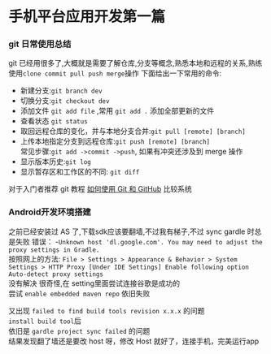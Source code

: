 # 手机平台应用开发第一篇

### git 日常使用总结
git 已经用很多了,大概就是需要了解仓库,分支等概念,熟悉本地和远程的关系,熟练使用`clone commit pull push merge`操作
下面给出一下常用的命令:
- 新建分支:`git branch dev`
- 切换分支:`git checkout dev`
- 添加文件 `git add file` ,常用 `git add .` 添加全部更新的文件
- 查看状态 `git status`
- 取回远程仓库的变化，并与本地分支合并:`git pull [remote] [branch]`
- 上传本地指定分支到远程仓库:`git push [remote] [branch]`  
常见步骤:`git add ->commit ->push`, 如果有冲突还涉及到 merge 操作
- 显示版本历史:`git log`
- 显示暂存区和工作区的不同: `git diff`

对于入门者推荐 git 教程 [如何使用 Git 和 GitHub](https://classroom.udacity.com/courses/ud775)
比较系统

### Android开发环境搭建
之前已经安装过 AS 了,下载sdk应该要翻墙,不过我有梯子,不过 sync gardle 时总是失败
错误：
-`Unknown host 'dl.google.com'. You may need to adjust the proxy settings in Gradle.`  
按照网上的方法:
`File > Settings > Appearance & Behavior > System Settings > HTTP Proxy [Under IDE Settings] Enable following option Auto-detect proxy settings`   
没有解决
很奇怪,在 setting里面尝试连接谷歌是成功的  
尝试 `enable embedded maven repo` 依旧失败

又出现 `failed to find build tools revision x.x.x` 的问题  
`install build tool`后  
依旧是  `gardle project sync failed` 的问题  
结果发现翻了墙还是要改 host 呀，修改 Host 就好了，连接手机，完美运行app
